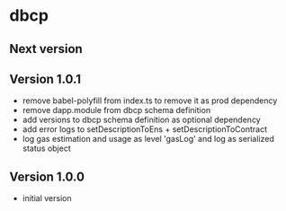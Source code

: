 # dbcp

## Next version

## Version 1.0.1
- remove babel-polyfill from index.ts to remove it as prod dependency
- remove dapp.module from dbcp schema definition
- add versions to dbcp schema definition as optional dependency
- add error logs to setDescriptionToEns + setDescriptionToContract
- log gas estimation and usage as level 'gasLog' and log as serialized status object

## Version 1.0.0
- initial version
